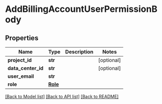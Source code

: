 # AddBillingAccountUserPermissionBody

## Properties
Name | Type | Description | Notes
------------ | ------------- | ------------- | -------------
**project_id** | **str** |  | [optional] 
**data_center_id** | **str** |  | [optional] 
**user_email** | **str** |  | 
**role** | [**Role**](Role.md) |  | 

[[Back to Model list]](../README.md#documentation-for-models) [[Back to API list]](../README.md#documentation-for-api-endpoints) [[Back to README]](../README.md)


